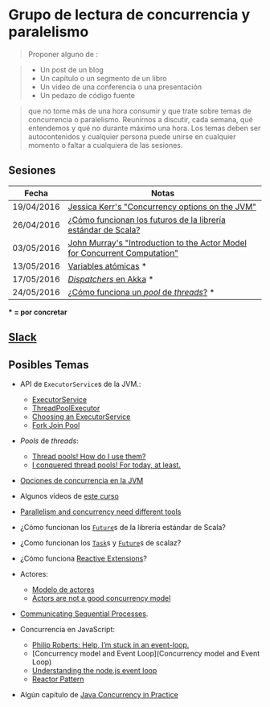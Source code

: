 # Grupo de lectura de concurrencia y paralelismo

>Proponer alguno de :

> * Un post de un blog
> * Un capítulo o un segmento de un libro
> * Un video de una conferencia o una presentación
> * Un pedazo de código fuente

> que no tome más de una hora consumir y que trate sobre temas de concurrencia o paralelismo. Reunirnos a discutir, cada semana, qué entendemos y qué no durante máximo una hora. Los temas deben ser autocontenidos y cualquier persona puede unirse en cualquier momento o faltar a cualquiera de las sesiones.

## Sesiones


| Fecha     | Notas                                                                                          |
| --------- | ---------------------------------------------------------------------------------------------- |
|19/04/2016 | [Jessica Kerr's "Concurrency options on the JVM"](https://github.com/miguel-vila/grupo-concurrencia-paralelismo/blob/master/19-04-2016-concurrency-options-on-the-jvm.md) |
|26/04/2016 | [¿Cómo funcionan los futuros de la librería estándar de Scala?](https://github.com/miguel-vila/grupo-concurrencia-paralelismo/blob/master/26-04-2016-scala-std-futures.md#cómo-funcionan-los-futuros-de-la-librería-estándar-de-scala)
|03/05/2016 | [John Murray's "Introduction to the Actor Model for Concurrent Computation"](https://github.com/miguel-vila/grupo-concurrencia-paralelismo/blob/master/03-05-2016-intro-modelo-de-actores.md)
|13/05/2016 | [Variables atómicas](https://github.com/miguel-vila/grupo-concurrencia-paralelismo/blob/master/13-05-2016-variables-atomicas) * |
|17/05/2016 | [_Dispatchers_ en Akka](https://github.com/miguel-vila/grupo-concurrencia-paralelismo/blob/master/17-05-2016-dispatchers-en-akka.md#dispatchers-en-akka) * |
|24/05/2016 | [¿Cómo funciona un _pool_ de _threads_?](https://github.com/miguel-vila/grupo-concurrencia-paralelismo/blob/master/24-05-2016-como-funciona-un-pool-de-threads.md#cómo-funciona-un-pool-de-threads) * |

**\* = por concretar**

## [Slack](https://concurr-paral-s4n.slack.com/)

## Posibles Temas

* API de `ExecutorService`s de la JVM.:
	* [ExecutorService](http://docs.oracle.com/javase/7/docs/api/java/util/concurrent/ExecutorService.html)
	* [ThreadPoolExecutor](http://docs.oracle.com/javase/7/docs/api/java/util/concurrent/ThreadPoolExecutor.html)
	* [Choosing an ExecutorService](http://blog.jessitron.com/2014/01/choosing-executorservice.html)
	* [Fork Join Pool](http://blog.jessitron.com/2014/02/forkjoinpool-other-executorservice.html)

* _Pools_ de _threads_:
	* [Thread pools! How do I use them?](http://jvns.ca/blog/2016/03/27/thread-pools-how-do-i-use-them/)
	* [I conquered thread pools! For today, at least.](http://jvns.ca/blog/2016/03/29/thread-pools-part-ii-i-love-blocking/)

* [Opciones de concurrencia en la JVM](https://www.youtube.com/watch?v=yhguOt863nw)

* Algunos videos de [este curso](https://www.udacity.com/course/introduction-to-operating-systems--ud923)

* [Parallelism and concurrency need different tools](http://yosefk.com/blog/parallelism-and-concurrency-need-different-tools.html)

* ¿Cómo funcionan los [`Future`](https://github.com/scala/scala/blob/7910508d1071e0e769ff6e291d3a1c479a067262/src/library/scala/concurrent/Future.scala)s de la librería estándar de Scala?

* ¿Como funcionan los [`Task`](https://github.com/scalaz/scalaz/blob/series/7.3.x/concurrent/src/main/scala/scalaz/concurrent/Task.scala)s y [`Future`](https://github.com/scalaz/scalaz/blob/series/7.3.x/concurrent/src/main/scala/scalaz/concurrent/Future.scala)s de scalaz?

* ¿Cómo funciona [Reactive Extensions](https://github.com/Reactive-Extensions/)?

* Actores:
	* [Modelo de actores](http://danielwestheide.com/blog/2013/02/27/the-neophytes-guide-to-scala-part-14-the-actor-approach-to-concurrency.html)
	* [Actors are not a good concurrency model](http://pchiusano.blogspot.com.co/2010/01/actors-are-not-good-concurrency-model.html)

* [Communicating Sequential Processes](https://en.wikipedia.org/wiki/Communicating_sequential_processes).

* Concurrencia en JavaScript:
	* [Philip Roberts: Help, I’m stuck in an event-loop.](https://vimeo.com/96425312)
	* [Concurrency model and Event Loop](Concurrency model and Event Loop)
	*  [Understanding the node.js event loop](http://blog.mixu.net/2011/02/01/understanding-the-node-js-event-loop/)
	* [Reactor Pattern](http://www.cs.wustl.edu/~schmidt/PDF/reactor-siemens.pdf)

* Algún capítulo de [Java Concurrency in Practice](https://www.google.com.co/search?q=Java+Concurrency+in+Practice+pdf+download)
